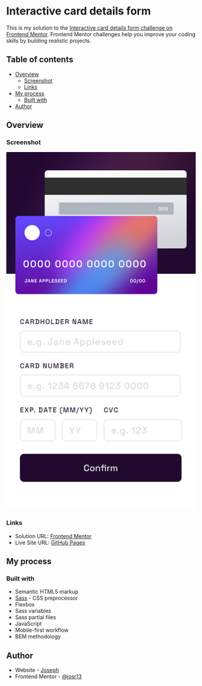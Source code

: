 # Interactive card details form

This is my solution to the [Interactive card details form challenge on Frontend Mentor](https://www.frontendmentor.io/challenges/interactive-card-details-form-XpS8cKZDWw). Frontend Mentor challenges help you improve your coding skills by building realistic projects. 

## Table of contents

- [Overview](#overview)
  - [Screenshot](#screenshot)
  - [Links](#links)
- [My process](#my-process)
  - [Built with](#built-with)
- [Author](#author)

## Overview

### Screenshot

![Interactive card details form desktop screenshot](images/screenshot.png)

### Links

- Solution URL: [Frontend Mentor]()
- Live Site URL: [GitHub Pages]()

## My process

### Built with

- Semantic HTML5 markup
- [Sass](https://sass-lang.com/) - CSS preprocessor
- Flexbox
- Sass variables
- Sass partial files
- JavaScript
- Mobile-first workflow
- BEM methodology

## Author

- Website - [Joseph](https://josr13.github.io)
- Frontend Mentor - [@josr13](https://www.frontendmentor.io/profile/josr13)